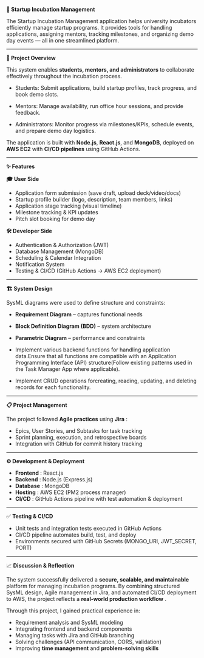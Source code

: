 **🚀 Startup Incubation Management**

The Startup Incubation Management application helps university incubators efficiently manage startup programs. It provides tools for handling applications, assigning mentors, tracking milestones, and organizing demo day events — all in one streamlined platform.

---

**📌 Project Overview**

This system enables **students, mentors, and administrators** to collaborate effectively throughout the incubation process.

- Students: Submit applications, build startup profiles, track progress, and book demo slots.
- Mentors: Manage availability, run office hour sessions, and provide feedback.

- Administrators: Monitor progress via milestones/KPIs, schedule events, and prepare demo day logistics.

The application is built with **Node.js**, **React.js**, and **MongoDB**, deployed on **AWS EC2** with **CI/CD pipelines** using GitHub Actions.

---

**✨ Features**

**🎓 User Side**

- Application form submission (save draft, upload deck/video/docs)
- Startup profile builder (logo, description, team members, links)
- Application stage tracking (visual timeline)
- Milestone tracking & KPI updates
- Pitch slot booking for demo day

**🛠️ Developer Side**

- Authentication & Authorization (JWT)
- Database Management (MongoDB)
- Scheduling & Calendar Integration
- Notification System
- Testing & CI/CD (GitHub Actions → AWS EC2 deployment)

---

**🏗️ System Design**

SysML diagrams were used to define structure and constraints:

- **Requirement Diagram** – captures functional needs
- **Block Definition Diagram (BDD)** – system architecture
- **Parametric Diagram** – performance and constraints

- Implement various backend functions for handling application data.Ensure that all functions are compatible with an Application Programming Interface (API) structure(Follow existing patterns used in the Task Manager App where applicable).
- Implement CRUD operations forcreating, reading, updating, and deleting records for each functionality.

---

**📋 Project Management**

The project followed **Agile practices** using **Jira** :

- Epics, User Stories, and Subtasks for task tracking
- Sprint planning, execution, and retrospective boards
- Integration with GitHub for commit history tracking

---

**⚙️ Development & Deployment**

- **Frontend** : React.js
- **Backend** : Node.js (Express.js)
- **Database** : MongoDB
- **Hosting** : AWS EC2 (PM2 process manager)
- **CI/CD** : GitHub Actions pipeline with test automation & deployment

---

✅ **Testing & CI/CD**

- Unit tests and integration tests executed in GitHub Actions
- CI/CD pipeline automates build, test, and deploy
- Environments secured with GitHub Secrets (MONGO_URI, JWT_SECRET, PORT)

---

📈 **Discussion & Reflection**

The system successfully delivered a **secure, scalable, and maintainable** platform for managing incubation programs. By combining structured SysML design, Agile management in Jira, and automated CI/CD deployment to AWS, the project reflects a **real-world production workflow** .

Through this project, I gained practical experience in:

- Requirement analysis and SysML modeling
- Integrating frontend and backend components
- Managing tasks with Jira and GitHub branching
- Solving challenges (API communication, CORS, validation)
- Improving **time management** and **problem-solving skills**
